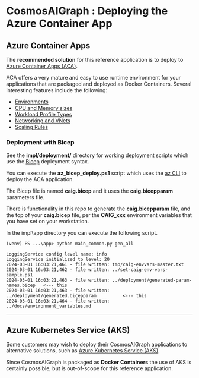 # CosmosAIGraph : Deploying the Azure Container App

## Azure Container Apps

The **recommended solution** for this reference application is to deploy to
[Azure Container Apps (ACA)](https://learn.microsoft.com/en-us/azure/container-apps/).

ACA offers a very mature and easy to use runtime environment for your applications
that are packaged and deployed as Docker Containers.  Several interesting features
include the following:

- [Environments](https://learn.microsoft.com/en-us/azure/container-apps/environment)
- [CPU and Memory sizes](https://learn.microsoft.com/en-us/azure/container-apps/containers)
- [Workload Profile Types](https://learn.microsoft.com/en-us/azure/container-apps/workload-profiles-overview#profile-types)
- [Networking and VNets](https://learn.microsoft.com/en-us/azure/container-apps/networking?tabs=workload-profiles-env%2Cazure-cli)
- [Scaling Rules](https://learn.microsoft.com/en-us/azure/container-apps/scale-app?pivots=azure-cli)

### Deployment with Bicep

See the **impl/deployment/** directory for working deployment scripts which use the 
[Bicep](https://learn.microsoft.com/en-us/azure/azure-resource-manager/bicep/overview)
deployment syntax.

You can execute the **az_bicep_deploy.ps1** script which uses the
[az CLI](https://learn.microsoft.com/en-us/cli/azure/) to deploy
the ACA application. 

The Bicep file is named **caig.bicep** and it uses the **caig.bicepparam**
parameters file.

There is functionality in this repo to generate the **caig.bicepparam** file,
and the top of your **caig.bicep** file, per the **CAIG_xxx** environment variables
that you have set on your workstation.

In the impl\app directory you can execute the following script.

```
(venv) PS ...\app> python main_common.py gen_all

LoggingService config level name: info
LoggingService initialized to level: 20
2024-03-01 16:03:21,461 - file written: tmp/caig-envvars-master.txt
2024-03-01 16:03:21,462 - file written: ../set-caig-env-vars-sample.ps1
2024-03-01 16:03:21,463 - file written: ../deployment/generated-param-names.bicep   <--- this
2024-03-01 16:03:21,463 - file written: ../deployment/generated.bicepparam          <--- this
2024-03-01 16:03:21,464 - file written: ../docs/environment_variables.md
```

---

## Azure Kubernetes Service (AKS)

Some customers may wish to deploy their CosmosAIGraph applications to alternative solutions,
such as [Azure Kubernetes Service (AKS)](https://azure.microsoft.com/en-us/products/kubernetes-service).

Since CosmosAIGraph is packaged as **Docker Containers** the use of AKS is certainly
possible, but is out-of-scope for this reference application.
